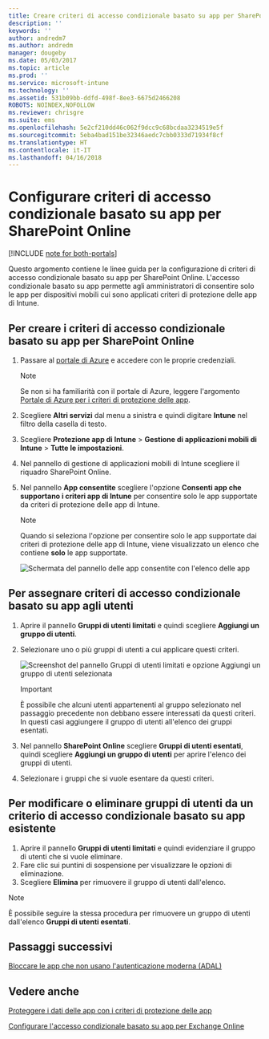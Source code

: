 ```yaml
---
title: Creare criteri di accesso condizionale basato su app per SharePoint Online
description: ''
keywords: ''
author: andredm7
ms.author: andredm
manager: dougeby
ms.date: 05/03/2017
ms.topic: article
ms.prod: ''
ms.service: microsoft-intune
ms.technology: ''
ms.assetid: 531b09bb-ddfd-498f-8ee3-6675d2466208
ROBOTS: NOINDEX,NOFOLLOW
ms.reviewer: chrisgre
ms.suite: ems
ms.openlocfilehash: 5e2cf210dd46c062f9dcc9c68bcdaa3234519e5f
ms.sourcegitcommit: 5eba4bad151be32346aedc7cbb0333d71934f8cf
ms.translationtype: HT
ms.contentlocale: it-IT
ms.lasthandoff: 04/16/2018
---
```

# <a name="set-up-app-based-conditional-access-ca-policies-for-sharepoint-online"></a>Configurare criteri di accesso condizionale basato su app per SharePoint Online

[!INCLUDE [note for both-portals](../includes/note-for-both-portals.md)]

Questo argomento contiene le linee guida per la configurazione di criteri di accesso condizionale basato su app per SharePoint Online. L'accesso condizionale basato su app permette agli amministratori di consentire solo le app per dispositivi mobili cui sono applicati criteri di protezione delle app di Intune.

## <a name="to-create-the-app-based-ca-policy-for-sharepoint-online"></a>Per creare i criteri di accesso condizionale basato su app per SharePoint Online

1. Passare al [portale di Azure](https://portal.azure.com) e accedere con le proprie credenziali.

    > [!NOTE]
    > Se non si ha familiarità con il portale di Azure, leggere l'argomento [Portale di Azure per i criteri di protezione delle app](azure-portal-for-microsoft-intune-mam-policies.md).

2. Scegliere **Altri servizi** dal menu a sinistra e quindi digitare **Intune** nel filtro della casella di testo.

3. Scegliere **Protezione app di Intune** > **Gestione di applicazioni mobili di Intune** > **Tutte le impostazioni**.

4. Nel pannello di gestione di applicazioni mobili di Intune scegliere il riquadro SharePoint Online.

5. Nel pannello **App consentite** scegliere l'opzione **Consenti app che supportano i criteri app di Intune** per consentire solo le app supportate da criteri di protezione delle app di Intune.

    > [!NOTE] 
    > Quando si seleziona l'opzione per consentire solo le app supportate dai criteri di protezione delle app di Intune, viene visualizzato un elenco che contiene **solo** le app supportate.

    ![Schermata del pannello delle app consentite con l'elenco delle app](../media/mam-ca-spo-allowed-apps.png)

## <a name="to-assign-app-based-ca-policies-to-your-users"></a>Per assegnare criteri di accesso condizionale basato su app agli utenti

1. Aprire il pannello **Gruppi di utenti limitati** e quindi scegliere **Aggiungi un gruppo di utenti**.

2. Selezionare uno o più gruppi di utenti a cui applicare questi criteri.

    ![Screenshot del pannello Gruppi di utenti limitati e opzione Aggiungi un gruppo di utenti selezionata](../media/mam-ca-spo-restricted-groups.png)

    > [!IMPORTANT] 
    > È possibile che alcuni utenti appartenenti al gruppo selezionato nel passaggio precedente non debbano essere interessati da questi criteri. In questi casi aggiungere il gruppo di utenti all'elenco dei gruppi esentati. 

3. Nel pannello **SharePoint Online** scegliere **Gruppi di utenti esentati**, quindi scegliere **Aggiungi un gruppo di utenti** per aprire l'elenco dei gruppi di utenti.

4. Selezionare i gruppi che si vuole esentare da questi criteri.  

## <a name="to-modify-or-delete-user-groups-from-an-existing-app-based-ca-policy"></a>Per modificare o eliminare gruppi di utenti da un criterio di accesso condizionale basato su app esistente

1. Aprire il pannello **Gruppi di utenti limitati** e quindi evidenziare il gruppo di utenti che si vuole eliminare.
2. Fare clic sui puntini di sospensione per visualizzare le opzioni di eliminazione.
3. Scegliere **Elimina** per rimuovere il gruppo di utenti dall'elenco.

> [!NOTE] 
> È possibile seguire la stessa procedura per rimuovere un gruppo di utenti dall'elenco **Gruppi di utenti esentati**.

## <a name="next-steps"></a>Passaggi successivi

[Bloccare le app che non usano l'autenticazione moderna (ADAL)](block-apps-with-no-modern-authentication.md)

## <a name="see-also"></a>Vedere anche

[Proteggere i dati delle app con i criteri di protezione delle app](protect-app-data-using-mobile-app-management-policies-with-microsoft-intune.md)

[Configurare l'accesso condizionale basato su app per Exchange Online](mam-ca-for-exchange-online.md)
